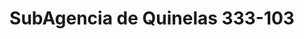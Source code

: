 ---
title: "SubAgencia de Quinelas 333-103"
url: /jardin-america/subagencia-de-quinelas-333-103/
shop: lotería
---